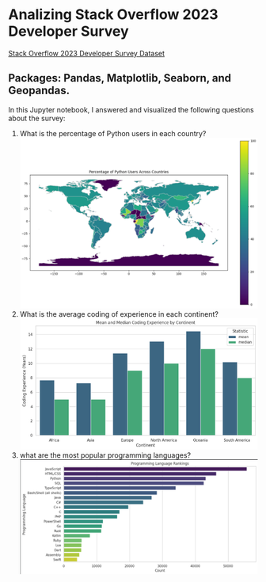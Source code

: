 # Analizing Stack Overflow 2023 Developer Survey
[Stack Overflow 2023 Developer Survey Dataset](https://www.kaggle.com/datasets/stackoverflow/stack-overflow-2023-developers-survey)  
## Packages: Pandas, Matplotlib, Seaborn, and Geopandas.  
In this Jupyter notebook, I answered and visualized the following questions about the survey:  
1. What is the percentage of Python users in each country? ![Alt Text](stack23_1.png)
2. What is the average coding of experience in each continent? ![Alt Text](stack23_2.png)
3. what are the most popular programming languages? ![Alt Text](stack23_3.png)
